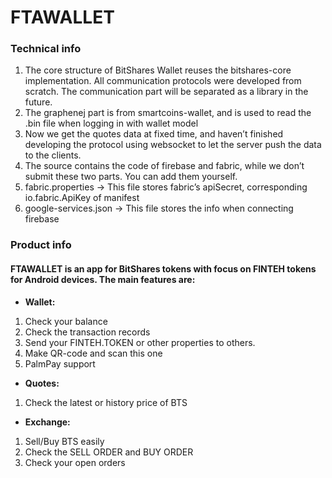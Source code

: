 # FTAWALLET

### Technical info 
1. The core structure of BitShares Wallet reuses the bitshares-core implementation. All communication protocols were developed from scratch. The communication part will be separated as a library in the future.
2. The graphenej part is from smartcoins-wallet, and is used to read the .bin file when logging in with wallet model
3. Now we get the quotes data at fixed time, and haven’t finished developing the protocol using websocket to let the server push the data to the clients.
4. The source contains the code of firebase and fabric, while we don’t submit these two parts. You can add them yourself.
5. fabric.properties -> This file stores fabric’s apiSecret, corresponding io.fabric.ApiKey of manifest
6. google-services.json -> This file stores the info when connecting firebase
 
 
### Product info
#### FTAWALLET is an app for BitShares tokens with focus on FINTEH tokens for Android devices. The main features are:
 
* **Wallet:**
1. Check your balance
2. Check the transaction records
3. Send your FINTEH.TOKEN or other properties to others.
4. Make QR-code and scan this one
5. PalmPay support
 
* **Quotes:**
 
1. Check the latest or history price of BTS
 
* **Exchange:**
 
1. Sell/Buy BTS easily
2. Check the SELL ORDER and BUY ORDER
3. Check your open orders
